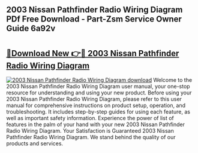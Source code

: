 ## 2003 Nissan Pathfinder Radio Wiring Diagram PDf Free Download - Part-Zsm Service Owner Guide 6a92v

# <h2><a href="http://dflwta5.blite.top/?on=2003+Nissan+Pathfinder+Radio+Wiring+Diagram">🔗Download New 👉🔴 2003 Nissan Pathfinder Radio Wiring Diagram</a></h2>

[![2003 Nissan Pathfinder Radio Wiring Diagram download](https://i.imgur.com/lujVjoI.png)](http://dflwta5.blite.top/?on=2003+Nissan+Pathfinder+Radio+Wiring+Diagram)
Welcome to the 2003 Nissan Pathfinder Radio Wiring Diagram user manual, your one-stop resource for understanding and using your new product. Before using your 2003 Nissan Pathfinder Radio Wiring Diagram, please refer to this user manual for comprehensive instructions on product setup, operation, and troubleshooting. It includes step-by-step guides for using each feature, as well as important safety information. Experience the power of list of features in the palm of your hand with your new 2003 Nissan Pathfinder Radio Wiring Diagram. Your Satisfaction is Guaranteed 2003 Nissan Pathfinder Radio Wiring Diagram. We stand behind the quality of our products and services.
